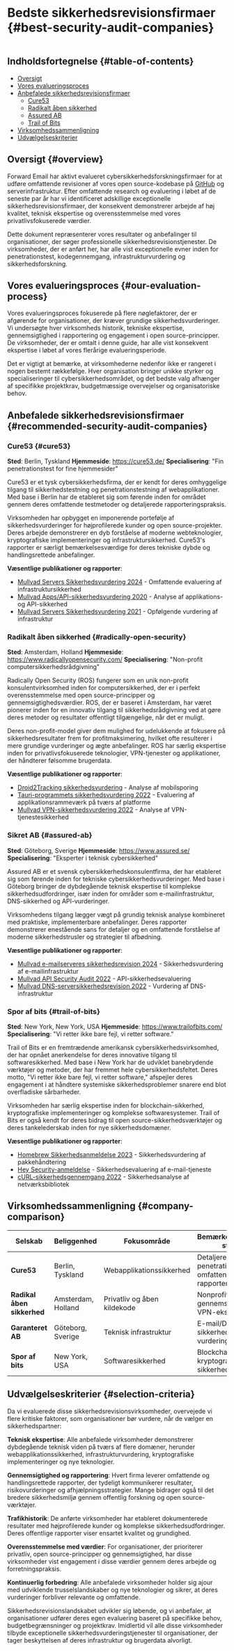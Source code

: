 # Bedste sikkerhedsrevisionsfirmaer {#best-security-audit-companies}

<img loading="lazy" src="/img/articles/security-audit.webp" alt="" class="rounded-lg" />

## Indholdsfortegnelse {#table-of-contents}

* [Oversigt](#overview)
* [Vores evalueringsproces](#our-evaluation-process)
* [Anbefalede sikkerhedsrevisionsfirmaer](#recommended-security-audit-companies)
  * [Cure53](#cure53)
  * [Radikalt åben sikkerhed](#radically-open-security)
  * [Assured AB](#assured-ab)
  * [Trail of Bits](#trail-of-bits)
* [Virksomhedssammenligning](#company-comparison)
* [Udvælgelseskriterier](#selection-criteria)

## Oversigt {#overview}

Forward Email har aktivt evalueret cybersikkerhedsforskningsfirmaer for at udføre omfattende revisioner af vores open source-kodebase på [GitHub](https://github.com/forwardemail) og serverinfrastruktur. Efter omfattende research og evaluering i løbet af de seneste par år har vi identificeret adskillige exceptionelle sikkerhedsrevisionsfirmaer, der konsekvent demonstrerer arbejde af høj kvalitet, teknisk ekspertise og overensstemmelse med vores privatlivsfokuserede værdier.

Dette dokument repræsenterer vores resultater og anbefalinger til organisationer, der søger professionelle sikkerhedsrevisionstjenester. De virksomheder, der er anført her, har alle vist exceptionelle evner inden for penetrationstest, kodegennemgang, infrastrukturvurdering og sikkerhedsforskning.

## Vores evalueringsproces {#our-evaluation-process}

Vores evalueringsproces fokuserede på flere nøglefaktorer, der er afgørende for organisationer, der kræver grundige sikkerhedsvurderinger. Vi undersøgte hver virksomheds historik, tekniske ekspertise, gennemsigtighed i rapportering og engagement i open source-principper. De virksomheder, der er omtalt i denne guide, har alle vist konsekvent ekspertise i løbet af vores flerårige evalueringsperiode.

Det er vigtigt at bemærke, at virksomhederne nedenfor ikke er rangeret i nogen bestemt rækkefølge. Hver organisation bringer unikke styrker og specialiseringer til cybersikkerhedsområdet, og det bedste valg afhænger af specifikke projektkrav, budgetmæssige overvejelser og organisatoriske behov.

## Anbefalede sikkerhedsrevisionsfirmaer {#recommended-security-audit-companies}

### Cure53 {#cure53}

**Sted**: Berlin, Tyskland
**Hjemmeside**: <https://cure53.de/>
**Specialisering**: "Fin penetrationstest for fine hjemmesider"

Cure53 er et tysk cybersikkerhedsfirma, der er kendt for deres omhyggelige tilgang til sikkerhedstestning og penetrationstestning af webapplikationer. Med base i Berlin har de etableret sig som førende inden for området gennem deres omfattende testmetoder og detaljerede rapporteringspraksis.

Virksomheden har opbygget en imponerende portefølje af sikkerhedsvurderinger for højprofilerede kunder og open source-projekter. Deres arbejde demonstrerer en dyb forståelse af moderne webteknologier, kryptografiske implementeringer og infrastruktursikkerhed. Cure53's rapporter er særligt bemærkelsesværdige for deres tekniske dybde og handlingsrettede anbefalinger.

**Væsentlige publikationer og rapporter**:

* [Mullvad Servers Sikkerhedsvurdering 2024](https://cure53.de/pentest-report_mullvad\_2024\_v1.pdf) - Omfattende evaluering af infrastruktursikkerhed
* [Mullvad Apps/API-sikkerhedsvurdering 2020](https://cure53.de/pentest-report_mullvad\_2020\_v2.pdf) - Analyse af applikations- og API-sikkerhed
* [Mullvad Servers Sikkerhedsvurdering 2021](https://cure53.de/pentest-report_mullvad\_2021\_v1.pdf) - Opfølgende vurdering af infrastruktur

### Radikalt åben sikkerhed {#radically-open-security}

**Sted**: Amsterdam, Holland
**Hjemmeside**: <https://www.radicallyopensecurity.com/>
**Specialisering**: "Non-profit computersikkerhedsrådgivning"

Radically Open Security (ROS) fungerer som en unik non-profit konsulentvirksomhed inden for computersikkerhed, der er i perfekt overensstemmelse med open source-principper og gennemsigtighedsværdier. ROS, der er baseret i Amsterdam, har været pionerer inden for en innovativ tilgang til sikkerhedsrådgivning ved at gøre deres metoder og resultater offentligt tilgængelige, når det er muligt.

Deres non-profit-model giver dem mulighed for udelukkende at fokusere på sikkerhedsresultater frem for profitmaksimering, hvilket ofte resulterer i mere grundige vurderinger og ægte anbefalinger. ROS har særlig ekspertise inden for privatlivsfokuserede teknologier, VPN-tjenester og applikationer, der håndterer følsomme brugerdata.

**Væsentlige publikationer og rapporter**:

* [Droid2Tracking sikkerhedsvurdering](https://github.com/radicallyopensecurity/ros-website/blob/main/ros-public-reports/ROS%20-%20OnNet%20-%20OF-Droid2Tracking%20the%20Trackers%20-%202022.pdf) - Analyse af mobilsporing
* [Tauri-programmets sikkerhedsvurdering 2022](https://github.com/radicallyopensecurity/ros-website/blob/main/ros-public-reports/ROS%20-%20The%20Tauri%20Programme%20-2022.pdf) - Evaluering af applikationsrammeværk på tværs af platforme
* [Mullvad VPN-sikkerhedsvurdering 2022](https://github.com/radicallyopensecurity/ros-website/blob/main/ros-public-reports/ROS%20-%20Mullvad%20VPN%202022.pdf) - Analyse af VPN-tjenestesikkerhed

### Sikret AB {#assured-ab}

**Sted**: Göteborg, Sverige
**Hjemmeside**: <https://www.assured.se/>
**Specialisering**: "Eksperter i teknisk cybersikkerhed"

Assured AB er et svensk cybersikkerhedskonsulentfirma, der har etableret sig som førende inden for tekniske cybersikkerhedsvurderinger. Med base i Göteborg bringer de dybdegående teknisk ekspertise til komplekse sikkerhedsudfordringer, især inden for områder som e-mailinfrastruktur, DNS-sikkerhed og API-vurderinger.

Virksomhedens tilgang lægger vægt på grundig teknisk analyse kombineret med praktiske, implementerbare anbefalinger. Deres rapporter demonstrerer enestående sans for detaljer og en omfattende forståelse af moderne sikkerhedstrusler og strategier til afbødning.

**Væsentlige publikationer og rapporter**:

* [Mullvad e-mailserveres sikkerhedsrevision 2024](https://www.assured.se/publications/Assured_Mullvad_email_server_audit\_2024.pdf) - Sikkerhedsvurdering af e-mailinfrastruktur
* [Mullvad API Security Audit 2022](https://www.assured.se/publications/Assured_Mullvad_API_audit_report\_2022.pdf) - API-sikkerhedsevaluering
* [Mullvad DNS-serversikkerhedsrevision 2022](https://www.assured.se/publications/Assured_Mullvad_DNS_server_audit_report\_2022.pdf) - Vurdering af DNS-infrastruktur

### Spor af bits {#trail-of-bits}

**Sted**: New York, New York, USA
**Hjemmeside**: <https://www.trailofbits.com/>
**Specialisering**: "Vi retter ikke bare fejl, vi retter software."

Trail of Bits er en fremtrædende amerikansk cybersikkerhedsvirksomhed, der har opnået anerkendelse for deres innovative tilgang til softwaresikkerhed. Med base i New York har de udviklet banebrydende værktøjer og metoder, der har fremmet hele cybersikkerhedsfeltet. Deres motto, "Vi retter ikke bare fejl, vi retter software," afspejler deres engagement i at håndtere systemiske sikkerhedsproblemer snarere end blot overfladiske sårbarheder.

Virksomheden har særlig ekspertise inden for blockchain-sikkerhed, kryptografiske implementeringer og komplekse softwaresystemer. Trail of Bits er også kendt for deres bidrag til open source-sikkerhedsværktøjer og deres tankelederskab inden for nye sikkerhedsdomæner.

**Væsentlige publikationer og rapporter**:

* [Homebrew Sikkerhedsanmeldelse 2023](https://github.com/trailofbits/publications/blob/master/reviews/2023-08-28-homebrew-securityreview.pdf) - Sikkerhedsvurdering af pakkehåndtering
* [Hey Security-anmeldelse](https://github.com/trailofbits/publications/blob/master/reviews/Hey.pdf) - Sikkerhedsevaluering af e-mail-tjeneste
* [cURL-sikkerhedsgennemgang 2022](https://github.com/trailofbits/publications/blob/master/reviews/2022-12-curl-securityreview.pdf) - Sikkerhedsanalyse af netværksbibliotek

## Virksomhedssammenligning {#company-comparison}

| Selskab | Beliggenhed | Fokusområde | Bemærkelsesværdige styrker | Offentlige rapporter |
| --------------------------- | ---------------------- | ------------------------ | ----------------------------------------------------- | -------------------------- |
| **Cure53** | Berlin, Tyskland | Webapplikationssikkerhed | Detaljeret penetrationstest, omfattende rapportering | 3+ Mullvad-vurderinger |
| **Radikal åben sikkerhed** | Amsterdam, Holland | Privatliv og åben kildekode | Nonprofitmodel, gennemsigtighed, VPN-ekspertise | Offentlig deling af metoder |
| **Garanteret AB** | Göteborg, Sverige | Teknisk infrastruktur | E-mail/DNS-sikkerhed, API-vurderinger | Specialiserede serverrevisioner |
| **Spor af bits** | New York, USA | Softwaresikkerhed | Blockchain, kryptografi, sikkerhedsværktøjer | Open source-bidrag |

## Udvælgelseskriterier {#selection-criteria}

Da vi evaluerede disse sikkerhedsrevisionsvirksomheder, overvejede vi flere kritiske faktorer, som organisationer bør vurdere, når de vælger en sikkerhedspartner:

**Teknisk ekspertise**: Alle anbefalede virksomheder demonstrerer dybdegående teknisk viden på tværs af flere domæner, herunder webapplikationssikkerhed, infrastrukturvurdering, kryptografiske implementeringer og nye teknologier.

**Gennemsigtighed og rapportering**: Hvert firma leverer omfattende og handlingsrettede rapporter, der tydeligt kommunikerer resultater, risikovurderinger og afhjælpningsstrategier. Mange bidrager også til det bredere sikkerhedsmiljø gennem offentlig forskning og open source-værktøjer.

**Trafikhistorik**: De anførte virksomheder har etableret dokumenterede resultater med højprofilerede kunder og komplekse sikkerhedsudfordringer. Deres offentlige rapporter viser ensartet kvalitet og grundighed.

**Overensstemmelse med værdier**: For organisationer, der prioriterer privatliv, open source-principper og gennemsigtighed, har disse virksomheder vist engagement i disse værdier gennem deres arbejde og forretningspraksis.

**Kontinuerlig forbedring**: Alle anbefalede virksomheder holder sig ajour med udviklende trusselslandskaber og nye teknologier og sikrer, at deres vurderinger forbliver relevante og omfattende.

Sikkerhedsrevisionslandskabet udvikler sig løbende, og vi anbefaler, at organisationer udfører deres egen evaluering baseret på specifikke behov, budgetbegrænsninger og projektkrav. Imidlertid vil alle disse virksomheder tilbyde exceptionelle sikkerhedsvurderingstjenester til organisationer, der tager beskyttelsen af deres infrastruktur og brugerdata alvorligt.